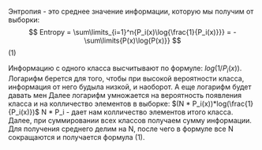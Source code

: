 Энтропия - это среднее значение информации, которую мы получим от выборки:
$$
Entropy = \sum\limits_{i=1}^n{P_i(x)\log{\frac{1}{P_i(x)}}}
 = -\sum\limits{P(x)\log{P(x)}}
 $$                                                (1)

Информацию с одного класса высчитывают по формуле:
$log{(1/P_i(x))}$. Логарифм берется для того, чтобы при высокой вероятности класса, информация от него будыла низкой, и наоборот. А еще логарифм будет давать мен Далее логарифм умножается на вероятность появления класса и на колличество элементов в выборке:
$(N * P_i(x))*log(\frac{1}{P_i(x)})$ 
N * P_i - дает нам колличество элементов итого класса. Далее, при суммировании всех классов получаем сумму информации. Для получения среднего делим на N, после чего в формуле все N сокращаются и получается формула (1).